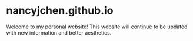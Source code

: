 # nancyjchen.github.io
Welcome to my personal website! This website will continue to be updated with new information and better aesthetics.
